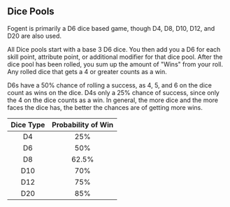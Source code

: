 ## Dice Pools

Fogent is primarily a D6 dice based game, though D4, D8, D10, D12, and D20 are also used.

All Dice pools start with a base 3 D6 dice. You then add you a D6 for each skill point, attribute point, or additional modifier for that dice pool. After the dice pool has been rolled, you sum up the amount of "Wins" from your roll. Any rolled dice that gets a 4 or greater counts as a win.

D6s have a 50% chance of rolling a success, as 4, 5, and 6 on the dice count as wins on the dice. D4s only a 25% chance of success, since only the 4 on the dice counts as a win. In general, the more dice and the more faces the dice has, the better the chances are of getting more wins.

| Dice Type | Probability of Win |
| :-------: | :----------------: |
|    D4    |        25%        |
|    D6    |        50%        |
|    D8    |       62.5%       |
|    D10    |        70%        |
|    D12    |        75%        |
|    D20    |        85%        |

